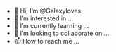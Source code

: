- 👋 Hi, I’m @Galaxyloves
- 👀 I’m interested in ...
- 🌱 I’m currently learning ...
- 💞️ I’m looking to collaborate on ...
- 📫 How to reach me ...

<!---
Galaxyloves/Galaxyloves is a ✨ special ✨ repository because its `README.md` (this file) appears on your GitHub profile.
You can click the Preview link to take a look at your changes.
--->

